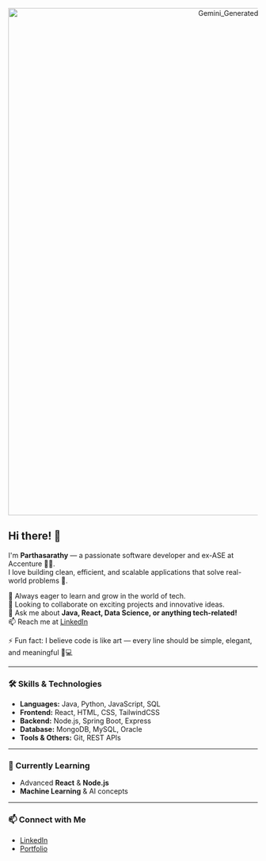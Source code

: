 <!-- Add your GIF here -->
<p align="center">
  <img width="1024" height="1024" alt="Gemini_Generated_Image_rkklpirkklpirkkl" src="https://github.com/user-attachments/assets/c3a1c4b9-b0d5-4ca9-b09d-b1b16a7546cf" />

</p>

## Hi there! 👋

I'm **Parthasarathy** — a passionate software developer and ex-ASE at Accenture 💼✨.  
I love building clean, efficient, and scalable applications that solve real-world problems 🚀.  

🌱 Always eager to learn and grow in the world of tech.  
👯 Looking to collaborate on exciting projects and innovative ideas.  
💬 Ask me about **Java, React, Data Science, or anything tech-related!**  
📫 Reach me at [LinkedIn](https://www.linkedin.com/in/parthasarathy-m-4a59b62b3/)  

⚡ Fun fact: I believe code is like art — every line should be simple, elegant, and meaningful 🎨💻  

---

### 🛠️ Skills & Technologies
- **Languages:** Java, Python, JavaScript, SQL  
- **Frontend:** React, HTML, CSS, TailwindCSS 
- **Backend:** Node.js, Spring Boot, Express  
- **Database:** MongoDB, MySQL, Oracle  
- **Tools & Others:** Git, REST APIs

---

### 🔭 Currently Learning
- Advanced **React** & **Node.js**  
- **Machine Learning** & AI concepts  

---

### 📫 Connect with Me
- [LinkedIn](https://www.linkedin.com/in/parthasarathy-m-4a59b62b3/)  
- [Portfolio](https://sara-xi.vercel.app/)  

